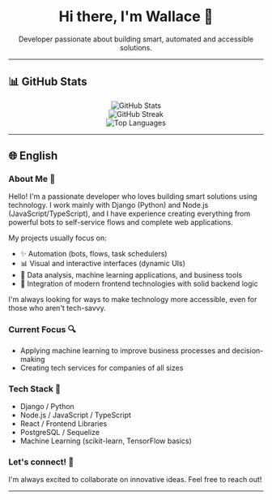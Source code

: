 <h1 align="center">Hi there, I'm Wallace 👋</h1>
<p align="center">Developer passionate about building smart, automated and accessible solutions.</p>

---

## 📊 GitHub Stats

<p align="center">
  <img src="https://github-readme-stats.vercel.app/api?username=WallaceMuylaert&show_icons=true&theme=dracula&count_private=true&include_all_commits=true&custom_title=Wallace%20Muylaert%27s%20GitHub%20Stats" alt="GitHub Stats" />
  <br/>
  <img src="https://github-readme-streak-stats.herokuapp.com/?user=WallaceMuylaert&theme=dracula" alt="GitHub Streak" />
  <br/>
  <img src="https://github-readme-stats.vercel.app/api/top-langs/?username=WallaceMuylaert&layout=compact&theme=dracula" alt="Top Languages" />
</p>

---

## 🌐 English

### About Me 👋

Hello! I'm a passionate developer who loves building smart solutions using technology. I work mainly with Django (Python) and Node.js (JavaScript/TypeScript), and I have experience creating everything from powerful bots to self-service flows and complete web applications.

My projects usually focus on:
- ✨ Automation (bots, flows, task schedulers)
- 📊 Visual and interactive interfaces (dynamic UIs)
- 🧬 Data analysis, machine learning applications, and business tools
- 🚀 Integration of modern frontend technologies with solid backend logic

I'm always looking for ways to make technology more accessible, even for those who aren't tech-savvy.

### Current Focus 🔍
- Applying machine learning to improve business processes and decision-making
- Creating tech services for companies of all sizes

### Tech Stack 🔧
- Django / Python
- Node.js / JavaScript / TypeScript
- React / Frontend Libraries
- PostgreSQL / Sequelize
- Machine Learning (scikit-learn, TensorFlow basics)

### Let's connect! 💬
I'm always excited to collaborate on innovative ideas. Feel free to reach out!

---
